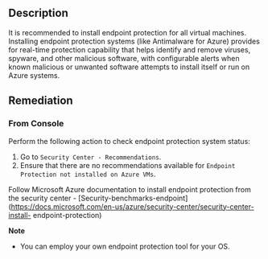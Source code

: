 ## Description

It is recommended to install endpoint protection for all virtual machines. Installing endpoint protection systems (like Antimalware for Azure) provides for real-time protection capability that helps identify and remove viruses, spyware, and other malicious software, with configurable alerts when known malicious or unwanted software attempts to install itself or run on Azure systems.

## Remediation

### From Console

Perform the following action to check endpoint protection system status:

  1. Go to `Security Center - Recommendations`.
  2. Ensure that there are no recommendations available for `Endpoint Protection not installed on Azure VMs`.

Follow Microsoft Azure documentation to install endpoint protection from the security center - [Security-benchmarks-endpoint](https://docs.microsoft.com/en-us/azure/security-center/security-center-install- endpoint-protection)

**Note**

- You can employ your own endpoint protection tool for your OS.

